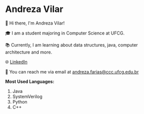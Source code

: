 ﻿# Andreza Vilar

👋 Hi there, I'm Andreza Vilar!

🎓 I am a student majoring in Computer Science at UFCG.

📚 Currently, I am learning about data structures, java, computer architecture and more.

🌐 [LinkedIn](www.linkedin.com/in/andreza-vilar-504955231)

📧 You can reach me via email at andreza.farias@ccc.ufcg.edu.br

**Most Used Languages:**

1. Java
2. SystemVerilog
3. Python
4. C++
